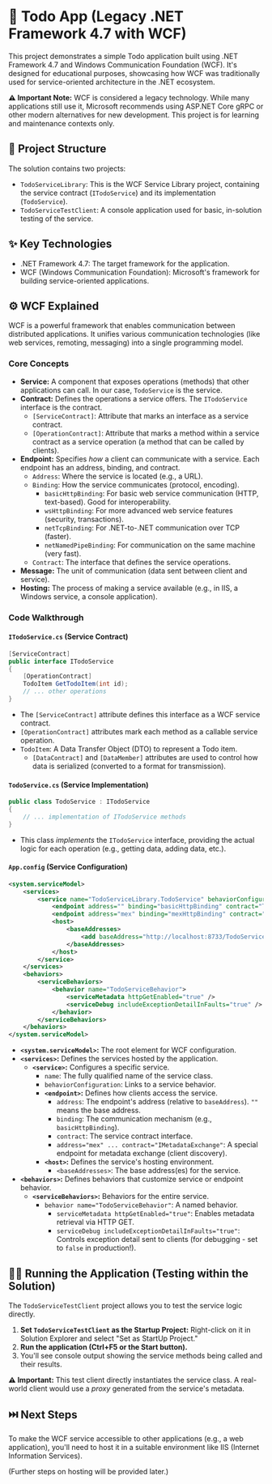 # 📝 Todo App (Legacy .NET Framework 4.7 with WCF)

This project demonstrates a simple Todo application built using .NET Framework 4.7 and Windows Communication Foundation (WCF). It's designed for educational purposes, showcasing how WCF was traditionally used for service-oriented architecture in the .NET ecosystem.

**⚠️  Important Note:** WCF is considered a legacy technology. While many applications still use it, Microsoft recommends using ASP.NET Core gRPC or other modern alternatives for new development. This project is for learning and maintenance contexts only.

## 📂 Project Structure

The solution contains two projects:

* `TodoServiceLibrary`:  This is the WCF Service Library project, containing the service contract (`ITodoService`) and its implementation (`TodoService`).
* `TodoServiceTestClient`:  A console application used for basic, in-solution testing of the service.

## ✨ Key Technologies

* .NET Framework 4.7:  The target framework for the application.
* WCF (Windows Communication Foundation):  Microsoft's framework for building service-oriented applications.

## ⚙️ WCF Explained

WCF is a powerful framework that enables communication between distributed applications. It unifies various communication technologies (like web services, remoting, messaging) into a single programming model.

### Core Concepts

* **Service:** A component that exposes operations (methods) that other applications can call. In our case, `TodoService` is the service.
* **Contract:** Defines the operations a service offers. The `ITodoService` interface is the contract.
    * `[ServiceContract]`: Attribute that marks an interface as a service contract.
    * `[OperationContract]`: Attribute that marks a method within a service contract as a service operation (a method that can be called by clients).
* **Endpoint:** Specifies *how* a client can communicate with a service. Each endpoint has an address, binding, and contract.
    * `Address`: Where the service is located (e.g., a URL).
    * `Binding`:  How the service communicates (protocol, encoding).
        * `basicHttpBinding`:  For basic web service communication (HTTP, text-based). Good for interoperability.
        * `wsHttpBinding`:  For more advanced web service features (security, transactions).
        * `netTcpBinding`:  For .NET-to-.NET communication over TCP (faster).
        * `netNamedPipeBinding`: For communication on the same machine (very fast).
    * `Contract`: The interface that defines the service operations.
* **Message:** The unit of communication (data sent between client and service).
* **Hosting:** The process of making a service available (e.g., in IIS, a Windows service, a console application).

### Code Walkthrough

#### `ITodoService.cs` (Service Contract)

```csharp
[ServiceContract]
public interface ITodoService
{
    [OperationContract]
    TodoItem GetTodoItem(int id);
    // ... other operations
}
```

* The `[ServiceContract]` attribute defines this interface as a WCF service contract.
* `[OperationContract]` attributes mark each method as a callable service operation.
* `TodoItem`: A Data Transfer Object (DTO) to represent a Todo item.
    * `[DataContract]` and `[DataMember]` attributes are used to control how data is serialized (converted to a format for transmission).

#### `TodoService.cs` (Service Implementation)

```csharp
public class TodoService : ITodoService
{
    // ... implementation of ITodoService methods
}
```

* This class *implements* the `ITodoService` interface, providing the actual logic for each operation (e.g., getting data, adding data, etc.).

#### `App.config` (Service Configuration)

```xml
<system.serviceModel>
    <services>
        <service name="TodoServiceLibrary.TodoService" behaviorConfiguration="TodoServiceBehavior">
            <endpoint address="" binding="basicHttpBinding" contract="TodoServiceLibrary.ITodoService" />
            <endpoint address="mex" binding="mexHttpBinding" contract="IMetadataExchange" />
            <host>
                <baseAddresses>
                    <add baseAddress="http://localhost:8733/TodoServiceLibrary/TodoService" />
                </baseAddresses>
            </host>
        </service>
    </services>
    <behaviors>
        <serviceBehaviors>
            <behavior name="TodoServiceBehavior">
                <serviceMetadata httpGetEnabled="true" />
                <serviceDebug includeExceptionDetailInFaults="true" />
            </behavior>
        </serviceBehaviors>
    </behaviors>
</system.serviceModel>
```

* **`<system.serviceModel>`:** The root element for WCF configuration.
* **`<services>`:** Defines the services hosted by the application.
    * **`<service>`:** Configures a specific service.
        * `name`: The fully qualified name of the service class.
        * `behaviorConfiguration`:  Links to a service behavior.
        * **`<endpoint>`:** Defines how clients access the service.
            * `address`:  The endpoint's address (relative to `baseAddress`). `""` means the base address.
            * `binding`:  The communication mechanism (e.g., `basicHttpBinding`).
            * `contract`:  The service contract interface.
            * `address="mex" ... contract="IMetadataExchange"`:  A special endpoint for metadata exchange (client discovery).
        * **`<host>`:** Defines the service's hosting environment.
            * `<baseAddresses>`:  The base address(es) for the service.
* **`<behaviors>`:** Defines behaviors that customize service or endpoint behavior.
    * **`<serviceBehaviors>`:** Behaviors for the entire service.
        * `behavior name="TodoServiceBehavior"`: A named behavior.
            * `serviceMetadata httpGetEnabled="true"`:  Enables metadata retrieval via HTTP GET.
            * `serviceDebug includeExceptionDetailInFaults="true"`:  Controls exception detail sent to clients (for debugging - set to `false` in production!).

## 🏃‍♀️ Running the Application (Testing within the Solution)

The `TodoServiceTestClient` project allows you to test the service logic directly.

1.  **Set `TodoServiceTestClient` as the Startup Project:** Right-click on it in Solution Explorer and select "Set as StartUp Project."
2.  **Run the application (Ctrl+F5 or the Start button).**
3.  You'll see console output showing the service methods being called and their results.

**⚠️  Important:** This test client directly instantiates the service class. A real-world client would use a *proxy* generated from the service's metadata.

## ⏭️ Next Steps

To make the WCF service accessible to other applications (e.g., a web application), you'll need to host it in a suitable environment like IIS (Internet Information Services).

(Further steps on hosting will be provided later.)